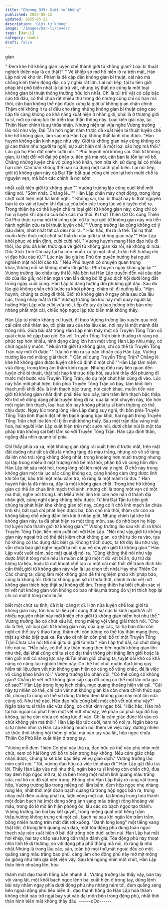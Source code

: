 ```yaml
---
title: "Chương 939: Giới tử không"
published: 2025-05-22
updated: 2025-05-22
description: 'Giới tử không'
image: '/images/han-li/cover/'
tags: [HanLi]
category: HanLi
draft: false
---
```


gian

" Đem khe hở không gian luyện chế thành giới tử không gian?
Loại bí thuật nghịch thiên này là có thật?" " Vẻ khiếp sợ mơ hồ
hiển lộ ra trên mặt, Hàn Lập nói vẻ khó tin.
Phàm là đề cập đến không gian bí thuật, cái nào mà chẳng kinh
thiên động địa, có ý nghĩa rất lớn. Lại nói tiếp, tại tu tiên giới pháp
khí phổ biến nhất là túi trữ vật, nhưng kỳ thật nó cũng là một loại
không gian bí thuật thông thường hữu ích nhất. Chỉ là túi trữ vật
có cấp bậc cao tới đâu, có thể chứa rất nhiều thứ trong đó nhưng
cũng chỉ có hạn mà thôi, căn bản không thể nào được xưng là giới
tử không gian chân chính.
Thậm chí không ít tu sĩ đều cho rằng những không gian bí thuật
càng cao cấp thì càng không có khả năng xuất hiện ở nhân giới,
phải là ở thượng giới tu sĩ, mới có năng lực thi triển loại thần thông
này. Loại kiến giải này, tại Thiên Nam chính là sự thừa nhận.
Nhưng hiện tại vừa nghe Vương trưởng lão nói như vậy, Đại Tấn
hơn ngàn năm trước đã xuất hiện bí thuật luyện chế khe hở không
gian, làm sao mà Hàn Lập không thất kinh cho được.
"Hàn huynh không cần kinh ngạc như vậy. Giới tử không gian này
cũng không có gì cao thâm như người ta nghĩ, sự xuất hiện chỉ là
một loại xảo hợp mà thôi." Lão giả họ Phú đột nhiên cười nói.
" Phú huynh nói không sai. Giới tử không gian, kì thật đối với đại
bộ phận tu tiên giả mà nói, căn bản là tồn tại vô bổ. Chẳng những
luyện chế vô cùng khó khăn, hơn nữa khi sử dụng lại có nhiều
hạn chế. Căn bản không thể nào sử dụng một cách phổ biến. Lại
nói tiếp, giới tử không gian này cả Đại Tấn bất quá cũng chỉ còn
lại hơn mười chỗ là nguyên vẹn, mà bổn các chính là nơi sớm

nhất xuất hiện giới tử không gian."" Vương trưởng lão cũng cười
khổ một tiếng nói.
"Sớm nhất. Chẳng lẽ…"" Hàn Lập chân mày chợt động, trong
lòng chợt xuất hiện một tia kinh nghi.
" Không sai, loại bí thuật này kì thật nguyên bản là do vài vị luyện
khí đại sư của bổn các trong lúc vô ý luyện chế ra. Trong thiên hạ
có thể luyện chế ra loại giới tử không gian này, cũng chỉ có hai vị
luyện khí đại sư của bổn các mà thôi. Kì thật Thiên Cơ Ốc cùng
Thiên Cơ Phủ thực ra mà nói thì cũng căn cứ từ loại giới tử không
gian này mà tiến hành nghiên cứu ra bí thuật luyện chế."" Vương
trưởng lão cũng không có ý dấu diếm, nhất nhất tất cả đều nói ra.
" Hắc hắc, thì ra là thế. Tại hạ thật muốn kiến thức một chút sự
thần kì của giới tử không gian này."" Hàn Lập khôi phục vẻ trấn
định, cười cười nói.
" Vương huynh mang Hàn đạo hữu đi thôi, lão phu đã kiến thức
qua về giới tử không gian kia rồi, sẽ không đi nữa. Gốc Xích Tinh
Chi này tại hạ còn muốn xử lý một chút, trước hết hướng nhị vị
đạo hữu cáo từ."" Lúc này lão giả họ Phú ôm quyền hướng hai
người nghiêm mặt nói lời cáo từ.
" Nếu Phú huynh có chuyện quan trọng khác,Vương mỗ sẽ không
nhiều lời giữ lại. Phú huynh ngày khác gặp lại."" Vương trưởng
lão chắp tay thi lễ.
Mà bên tai Hàn Lập truyền đến vài câu dặn dò của lão giả, nói
hắn ngàn vạn lần đừng bỏ lỡ giao dịch hội dưới lòng đất trong
ngày cuối cùng. Hàn Lập lơ đãng hướng đối phương gật đầu.
Sau đó lão giả không chần chừ bước ra khỏi phòng, chậm rãi đi
xuống lầu.
"Hàn huynh, chúng ta cũng đi thôi. Giới tử không gian ở ngay
phía sau của lầu các, trong nháy mắt là tới." Vương trưởng lão lúc
này mới quay người lại, hướng Hàn Lập vừa cười vừa nói, tiếp đó
tay áo bào hướng trên bàn nhẹ nhàng phất một cái, chiếc hộp
ngọc lập tức biến mất không thấy.

Hàn Lập tự nhiên không cự tuyệt, đi theo Vương trưởng lão xuyên
qua một cái cấm chế thâm ảo, tới phía sau của tòa lầu các, nơi
này là một mảnh đất trống nhỏ. Giữa bãi đất trống Hàn Lập nhìn
thấy một cỗ Truyền Tống Trận cổ quái chưa hề gặp bao giờ.
So với Truyền Tống Trận bình thường rõ ràng nó phức tạp hơn
nhiều, hình dạng cũng lớn hơn một vòng
Hàn Lập nhíu mày, có chút ngoài ý muốn.
" Muốn tới giới tử không gian, chỉ có thể từ Truyền Tống Trận này
mới đi được."" Tựa hồ nhìn ra sự băn khoăn của Hàn Lập, Vương
trưởng lão mở miệng giải thích.
" Cần sử dụng Truyền Tống Trận? Chẳng lẽ khe hở không gian
được luyện chế cố định ở một chỗ.""Hàn Lập tâm niệm vừa động,
trong lòng âm thầm kinh ngạc. Nhưng điều này liên quan đến
luyện chế bí thuật, thật bất hảo khi trực tiếp hỏi, sau khi thấy đối
phương đi trước một bước vào Truyền Tống Trận, do dự một chút
hắn cũng đi vào.
Lúc này hắn mới phát hiện, bốn phía Truyền Tống Trận có bảy,
tám khối linh thạch,mỗi khối đều là linh thạch bậc trung, nói cách
khác, muốn tiến vào giới tử không gian nhất định phải tiêu hao
bảy, tám trăm linh thạch bậc thấp. Khi trở về đồng dạng phải
truyền tống đi ra, qua lại một chuyến này, tốn hơn một ngàn linh
thạch, loại hao tổn này không phải tu sĩ bình thường có thể chịu
được.
Ngay lúc trong lòng Hàn Lập đang suy nghĩ, thì bốn phía Truyền
Tống Trận linh thạch đột nhiên bạch quang bạo khởi, hai người
trong Truyền Tống Trận chợt lóe lên rồi biến mất không thấy.
Sau một trận đầu váng mắt hoa, hai người Hàn Lập xuất hiện trên
một sườn núi, dưới chân núi là một tòa pháp trận không sai biệt
lắm so với Truyền Tống Trận.
Hàn Lập định thần, ngẩng đầu nhìn quanh tứ phía.

Chỉ thấy phía xa xa, một không gian rộng rãi xuất hiện ở trước
mắt, trên mặt đất dường như tất cả đều là những tảng đá màu
trắng, nhưng có vô số tảng đá lớn nhỏ trải rộng không đồng nhất,
trong khoảng hơn mười trượng nhưng lại tập trung nhiều ở một
trượng nhỏ bé mà thôi, phân bố vô cùng hỗn độn.
Hàn Lập hít sâu một hơi, trong lòng nổi lên một vài ý nghĩ. Ở chỗ
này trong không gian một tia lục sắc cũng không có, càng không
cảm ứng được linh khí tồn tại, bầu trời một màu xám tro, rõ ràng
là một mảnh tử địa.
" Hàn huynh hẳn là đã nhìn ra, đây là một không gian chết.
Trong khe hở không gian có thể ẩn chứa linh mạch trời sinh,
nhưng chỉ là trong một vạn có một mà thôi, nghe nói trong Linh
Miểu Viên linh khí còn hơn hẳn ở thánh địa nhân giới, càng nghĩ
càng không hiểu được. Từ khi Đại Tấn tu tiên giới chúng ta phát
hiện khe không gian tới nay, cũng có ít chỗ linh mạch ẩn chứa linh
khí, bất quá chỉ phát hiện được ba, bốn chỗ mà thôi, thậm chí còn
xa không bằng chỗ nồng đậm linh khí ở nhân giới. Nhưng chính
tại khe hở không gian này, ta đã phát hiện ra một tông môn, sau
đó nhờ bọn họ hiệp trợ luyện hóa thành giới tử không gian.""
Vương trưởng lão sau khi đi ra khỏi Truyền Tống Trận, liền mỉm
cười nói với Hàn Lập.
"Nói như vậy,giới tử không gian này ngoại trừ có thể tiết kiệm chút
không gian, có thể tự do ra vào, tựa hồ không có tác dụng đặc
biệt gì. Không trách được, ta tới đây lâu như vậy, vẫn chưa bao
giờ nghe người ta nói qua về chuyện giới tử không gian." Hàn Lập
vuốt vuốt cằm, sắc mặt quái dị nói ra.
"Cũng không thể nói như vậy được.Một ít tông môn nếu là muốn
cất giữ một ít đồ vật bí ẩn, dự trữ đại lượng tài liệu, hoặc là dứt
khoát chế tạo ra một cái mật thất để tránh địch khi cần thiết,giới tử
không gian này vẫn là lựa chọn tốt nhất.Hay như Thiên Cơ Các
chúng ta, dùng làm một không gian để thí nghiệm pháp khí pháp
bảo, cũng là không tồi. Giới tử không gian sở dĩ thưa thớt, chính là
do vết nứt không gian thích hợp thật sự không dễ tìm. Trong thiên
hạ biết chuẩn xác vị trí vết nứt không gian vốn không có bao
nhiêu,mà trong đó vị trí thích hợp lại chỉ có một ít tông môn bí ẩn

biết một chút sự tình, đã ít lại càng ít đi. Hơn nữa luyện chế loại
giới tử không gian này, tốn hao tài liệu phí dụng thật sự cực kì
kinh người.Vì rất nhiều nguyên nhân này mới khiến cho giới tử
không gian hiếm hoi như thế." Vương trưởng lão có chút xấu hổ,
trong miệng vội vàng giải thích nói.
"Cho dù là thế, với loại giới tử không gian này của quý các, tại hạ
ban đầu còn nghĩ có thể tùy ý thao túng, thậm chí còn tưởng có
thể tùy thân mang theo, thật sự khác biệt quá xa. Ra vào dĩ nhiên
còn phải bố trí một Truyền Tống Trận.Chưa cần nói tới cái gì tu di
giới tử nữa." Hàn Lập thở dài, có chút đáng tiếc nói ra.
"Hắc hắc, có thể tùy thân mang theo bên người không gian lớn
như thế, đại khái cũng chỉ tu sĩ có đại thần thông phi thăng linh
giới hoặc là tiên giới mới có năng lực này đi.Tại nhân giới chúng
ta, tuyệt đối khó có khả năng có năng lực nghịch thiên này. Có thể
hơi chút mượn đại lượng quý hiếm tài liệu,đem vết nứt không gian
hiện có củng cố vững chắc, đã là việc vô cùng khso khăn rồi."
Vương trưởng lão phản đối.
"Có thể củng cố không gian? Chẳng lẽ vết nứt không gian sắp
sụp đổ cũng có thể một lần nữa gia cố sao?" Hàn Lập trong lòng
kịch chấn, mục quang thoáng hiện vài cái.
"Cái này tự nhiên có thể, chỉ cần vết nứt không gian kia còn chưa
chính thức sụp đổ, chúng ta cũng có thể sử dụng tài liệu đem
không gian này một lần nữa củng cố. Như thế nào, Hàn đạo hữu
cũng biết một chỗ vết nứt như vậy?" Ngân bào tu sĩ thần sắc vừa
động, có chút kinh ngạc hỏi.
"Hắc hắc, Hàn mỗ tại hải ngoại có phát hiện một vết nứt như vậy,
Về phần có phải sụp đổ hay không, tại hạ còn chưa có năng lực đi
vào. Chỉ là cảm giác được lối vào có chút không yên mà thôi."
Hàn Lập lập tức cười, hàm hồ nói ra.
Ngân bào tu sĩ tự nhiên nhìn ra Hàn Lập không muốn nói thêm về
việc này, đương nhiên sẽ thức thời không hỏi thêm gì nữa, mà
bàn tay vừa lật, hộp ngọc chứa Thiên Cơ Phủ liền xuất hiện ở
trong tay.

"Vương mỗ đem Thiên Cơ phủ này thả ra, đạo hữu có thể vào
phủ nhìn một chút, xem có hài lòng với bố trí bên trong hay
không. Nếu cảm giác chấp nhận được, chúng ta sẽ bàn bạc tiếp
về
vụ giao dịch." Vương trưởng lão mỉm cười nói.
"Tốt, vương đạo hữu cứ việc thi pháp đi." Hàn Lập gật đầu trả lời.
Thấy Hàn Lập vừa nói như thế, ngân bào tu sĩ không còn chần
chừ, đưa tay đem hộp ngọc mở ra, lộ ra bên trong một mảnh linh
quang màu trắng sữa, mơ hồ có đồ vật bên trong.
Không chờ Hàn Lập thấy rõ ràng vật trong hộp, Vương trưởng lão
trong miệng nói lẩm bẩm, đem hộp ngọc nhẹ nhàng rung lên, nhất
thời một đoàn bạch quang từ trong hộp ngọc bắn ra, trong nháy
mắt điên cuồng phát ra, lượn vòng một cái, tại không trung hóa
thành một đoàn bạch hà (một dòng sông ánh sáng màu trắng)
rộng khoảng vài mẫu, trong đó lờ mờ ẩn hiện phòng ốc, lầu các
do bạch ngọc tạo thành.
Vương trưởng lão hai tay kết quyết, trong miệng quát một tiếng
trầm thấp,hướng không trung chỉ một cái, bạch hà sau khi ngân
lên trầm trầm, bỗng nhiên hướng trên mặt đất rơi xuống.
"Oanh long long" một tiếng vang thật lớn, ở trong linh quang vạn
đạo, một tòa động phủ dùng toàn ngọc thạch xây nên xuất hiện ở
bãi đất trống bên dưới sườn núi.
Hàn Lập hai mắt hơi khép, hai tay chắp sau lưng cẩn thận đánh
giá.
Tòa động phủ này thoạt nhìn tinh tế dị thường, so với động phủ
phổ thông mà nói, rõ ràng là nhỏ nhất.Nhưng là trong lầu các,
sân, toàn bộ mọi thứ,mặt ngoài đều có một quầng sáng màu trắng
bao phủ, càng làm cho động phủ này mờ mịt mộng ảo giống như
tiên gia biệt viện vậy.
Sau khi ngóng nhìn một chút, Hàn Lập thân hình nhoáng lên, hóa

thành một đạo thanh hồng bắn nhanh đi.
Vương trưởng lão thấy vậy, bàn tay vội vàng lật, một khối bạch
ngọc lệnh bài xuất hiện ở trong tay, dùng lệnh bài này nhắm ngay
phía dưới động phủ nhẹ nhàng ném tới, đem quầng sáng bên
ngoài động phủ tiêu biến đi, đạo thanh hồng do Hàn Lập hoá
thành không chút nào trở ngại bay vụt vào đại môn bên trong
động phủ, nhất thời thân hình biến mất không thấy đâu.
------oOo------
